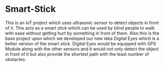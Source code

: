 # Smart-Stick
This is an IoT project which uses ultrasonic sensor to detect objects in front of it. This acts as a smart stick which can be used by blind people to walk with ease without getting hurt by something in front of them. Also this is the base project upon which we developed our new idea Digital Eyes which is a better version of the smart stick. Digital Eyes would be equipped with GPS Module along with the other sensors and it would not only detect the object in front of it but also provide the shortest path with the least number of obstacles.
